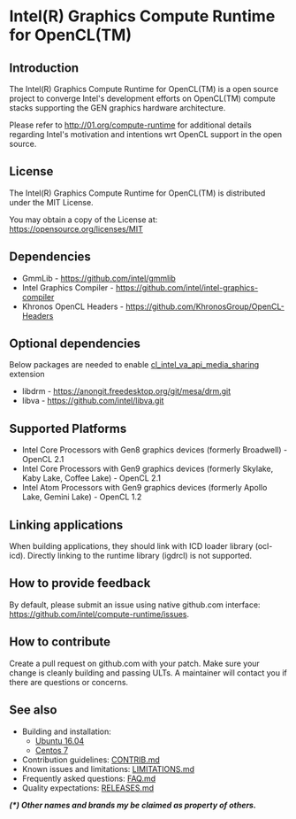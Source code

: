 # Intel(R) Graphics Compute Runtime for OpenCL(TM)

## Introduction

The Intel(R) Graphics Compute Runtime for OpenCL(TM) is a open source project to
converge Intel's development efforts on OpenCL(TM) compute stacks supporting the
GEN graphics hardware architecture.

Please refer to http://01.org/compute-runtime for additional details regarding Intel's
motivation and intentions wrt OpenCL support in the open source.

## License

The Intel(R) Graphics Compute Runtime for OpenCL(TM) is distributed under the MIT License.

You may obtain a copy of the License at: https://opensource.org/licenses/MIT

## Dependencies

* GmmLib - https://github.com/intel/gmmlib  
* Intel Graphics Compiler - https://github.com/intel/intel-graphics-compiler  
* Khronos OpenCL Headers - https://github.com/KhronosGroup/OpenCL-Headers  

## Optional dependencies

Below packages are needed to enable [cl_intel_va_api_media_sharing](https://www.khronos.org/registry/OpenCL/extensions/intel/cl_intel_va_api_media_sharing.txt) extension

* libdrm - https://anongit.freedesktop.org/git/mesa/drm.git  
* libva - https://github.com/intel/libva.git  

## Supported Platforms

* Intel Core Processors with Gen8 graphics devices (formerly Broadwell) - OpenCL 2.1  
* Intel Core Processors with Gen9 graphics devices (formerly Skylake, Kaby Lake, Coffee Lake) - OpenCL 2.1  
* Intel Atom Processors with Gen9 graphics devices (formerly Apollo Lake, Gemini Lake) - OpenCL 1.2  

## Linking applications

When building applications, they should link with ICD loader library (ocl-icd).
Directly linking to the runtime library (igdrcl) is not supported.

## How to provide feedback

By default, please submit an issue using native github.com interface: https://github.com/intel/compute-runtime/issues.  

## How to contribute

Create a pull request on github.com with your patch. Make sure your change is cleanly building and passing ULTs.
A maintainer will contact you if there are questions or concerns.

## See also
* Building and installation:
  * [Ubuntu 16.04](https://github.com/intel/compute-runtime/blob/master/documentation/BUILD_Ubuntu.md)
  * [Centos 7](https://github.com/intel/compute-runtime/blob/master/documentation/BUILD_Centos.md)
* Contribution guidelines: [CONTRIB.md](https://github.com/intel/compute-runtime/blob/master/documentation/CONTRIB.md)
* Known issues and limitations: [LIMITATIONS.md](https://github.com/intel/compute-runtime/blob/master/documentation/LIMITATIONS.md)
* Frequently asked questions: [FAQ.md](https://github.com/intel/compute-runtime/blob/master/documentation/FAQ.md)
* Quality expectations: [RELEASES.md](https://github.com/intel/compute-runtime/blob/master/documentation/RELEASES.md)

___(*) Other names and brands my be claimed as property of others.___
